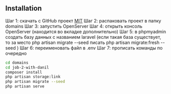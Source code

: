 ## Installation
Шаг 1: скачать с GitHub проект [MIT](https://github.com/vattgern/job-2-with-danil)
Шаг 2: распаковать проект в папку domains
Шаг 3: запустить OpenServer
Шаг 4: открыть консоль OpenServer (находится во вкладке дополнительно)
Шаг 5: в phpmyadmin создать базу данных с названием laravel (если такая база существует, то за место php artisan migrate --seed писать php artisan migrate:fresh --seed )
Шаг 6: переименовать файл в .env 
Шаг 7: прописать команды по очередно
```bash
cd domains
cd job-2-with-danil
composer install
php artisan storage:link
php artisan migrate --seed 
php artisan serve
```